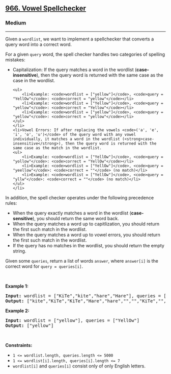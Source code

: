 <h2><a href="https://leetcode.com/problems/vowel-spellchecker/">966. Vowel Spellchecker</a></h2><h3>Medium</h3><hr><div><p>Given a <code>wordlist</code>, we want to implement a spellchecker that converts a query word into a correct word.</p>

<p>For a given <code>query</code> word, the spell checker handles two categories of spelling mistakes:</p>

<ul>
	<li>Capitalization: If the query matches a word in the wordlist (<strong>case-insensitive</strong>), then the query word is returned with the same case as the case in the wordlist.

	<ul>
		<li>Example: <code>wordlist = ["yellow"]</code>, <code>query = "YellOw"</code>: <code>correct = "yellow"</code></li>
		<li>Example: <code>wordlist = ["Yellow"]</code>, <code>query = "yellow"</code>: <code>correct = "Yellow"</code></li>
		<li>Example: <code>wordlist = ["yellow"]</code>, <code>query = "yellow"</code>: <code>correct = "yellow"</code></li>
	</ul>
	</li>
	<li>Vowel Errors: If after replacing the vowels <code>('a', 'e', 'i', 'o', 'u')</code> of the query word with any vowel individually, it matches a word in the wordlist (<strong>case-insensitive</strong>), then the query word is returned with the same case as the match in the wordlist.
	<ul>
		<li>Example: <code>wordlist = ["YellOw"]</code>, <code>query = "yollow"</code>: <code>correct = "YellOw"</code></li>
		<li>Example: <code>wordlist = ["YellOw"]</code>, <code>query = "yeellow"</code>: <code>correct = ""</code> (no match)</li>
		<li>Example: <code>wordlist = ["YellOw"]</code>, <code>query = "yllw"</code>: <code>correct = ""</code> (no match)</li>
	</ul>
	</li>
</ul>

<p>In addition, the spell checker operates under the following precedence rules:</p>

<ul>
	<li>When the query exactly matches a word in the wordlist (<strong>case-sensitive</strong>), you should return the same word back.</li>
	<li>When the query matches a word up to capitlization, you should return the first such match in the wordlist.</li>
	<li>When the query matches a word up to vowel errors, you should return the first such match in the wordlist.</li>
	<li>If the query has no matches in the wordlist, you should return the empty string.</li>
</ul>

<p>Given some <code>queries</code>, return a list of words <code>answer</code>, where <code>answer[i]</code> is the correct word for <code>query = queries[i]</code>.</p>

<p>&nbsp;</p>
<p><strong>Example 1:</strong></p>
<pre><strong>Input:</strong> wordlist = ["KiTe","kite","hare","Hare"], queries = ["kite","Kite","KiTe","Hare","HARE","Hear","hear","keti","keet","keto"]
<strong>Output:</strong> ["kite","KiTe","KiTe","Hare","hare","","","KiTe","","KiTe"]
</pre><p><strong>Example 2:</strong></p>
<pre><strong>Input:</strong> wordlist = ["yellow"], queries = ["YellOw"]
<strong>Output:</strong> ["yellow"]
</pre>
<p>&nbsp;</p>
<p><strong>Constraints:</strong></p>

<ul>
	<li><code>1 &lt;= wordlist.length, queries.length &lt;= 5000</code></li>
	<li><code>1 &lt;= wordlist[i].length, queries[i].length &lt;= 7</code></li>
	<li><code>wordlist[i]</code> and <code>queries[i]</code> consist only of only English letters.</li>
</ul>
</div>